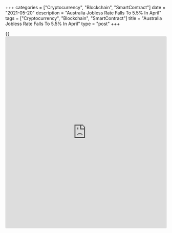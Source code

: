+++
categories = ["Cryptocurrency", "Blockchain", "SmartContract"]
date = "2021-05-20"
description = "Australia Jobless Rate Falls To 5.5% In April"
tags = ["Cryptocurrency", "Blockchain", "SmartContract"]
title = "Australia Jobless Rate Falls To 5.5% In April"
type = "post"
+++

{{<iframe id="large-banner" src="https://www.bounty.group/#slide=18.0" width="100%" height="600" scrolling="no" style="border: 0px solid rgb(216, 221, 230); border-radius: 3px;">}}

The unemployment rate in Australia was a seasonally adjusted 5.5 percent
in April, the Australian Bureau of Statistics said on Thursday.

That was beneath expectation for 5.6 percent and down from the upwardly
revised 5.7 percent in March (originally 5.6 percent).

The Australian [economy][1] lost 30,600 jobs last month, well shy of
expectations for a gain of 15,000 jobs following the addition of 70,700
jobs in March.

The participation rate fell to 66.0 percent, missing forecasts for 66.3
- which would have been unchanged from the previous month.

For comments and feedback [contact](https://www.playgroundfx.com/contact/): editorial@rtt[news](https://www.letsplayfx.com/blog/forex-news-website/).com

[Economic News][1]

 **What parts of the world are seeing the best (and worst) economic
performances lately? Click[here][2] to check out our [Econ Scorecard][2]
and find out! See up-to-the-moment [ranking](https://www.playgroundfx.com/blog/crypto-exchange-ranking/)s for the best and worst
performers in [GDP][3], [unemployment rate][4], [inflation][2] and much
more.**

   1. www.rtt[news](https://www.letsplayfx.com/blog/forex-news-website/).com/Content/EconomicNews.aspx
   2. www.rtt[news](https://www.letsplayfx.com/blog/forex-news-website/).com/economic-scorecard/world-rank/CPI/highest-performance.aspx
   3. www.rtt[news](https://www.letsplayfx.com/blog/forex-news-website/).com/economic-scorecard/world-rank/GDP/highest-performance.aspx
   4. www.rtt[news](https://www.letsplayfx.com/blog/forex-news-website/).com/economic-scorecard/world-rank/unemployment-rate/lowest-performance.aspx